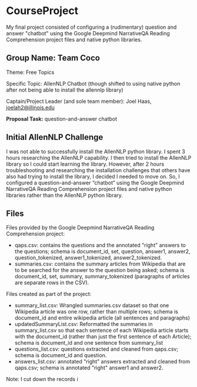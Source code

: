 # CourseProject

My final project consisted of configuring a (rudimentary) question and answer "chatbot" using the Google Deepmind NarrativeQA Reading Comprehension project files and native python libraries. 


## Group Name: Team Coco

Theme: Free Topics

Specific Topic: AllenNLP Chatbot (though shifted to using native python after not being able to install the allennlp library)

Captain/Project Leader (and sole team member): Joel Haas, joelah2@illinois.edu

**Proposal Task:** question-and-answer chatbot


## Initial AllenNLP Challenge

I was not able to successfully install the AllenNLP python library.  I spent 3 hours researching the AllenNLP capability.  I then tried to install the AllenNLP library so I could start learning the library.  However, after 2 hours troubleshooting and researching the installation challenges that others have also had trying to install the library, I decided I needed to move on.  So, I configured a question-and-answer “chatbot” using the Google Deepmind NarrativeQA Reading Comprehension project files and native python libraries rather than the AllenNLP python library.

## Files

Files provided by the Google Deepmind NarrativeQA Reading Comprehension project:
* qaps.csv: contains the questions and the annotated "right" answers to the questions; schema is document_id, set, question, answer1, answer2, question_tokenized, answer1_tokenized, answer2_tokenized.
* summaries.csv: contains the summary articles from Wikipedia that are to be searched for the answer to the question being asked; schema is document_id, set, summary, summary_tokenized (paragraphs of articles are separate rows in the CSV).

Files created as part of the project:
* summary_list.csv: Wrangled summaries.csv dataset so that one Wikipedia article was one row, rather than multiple rows; schema is document_id and entire wikipedia article (all sentences and paragraphs) 
* updatedSummaryList.csv: Reformatted the summaries in summary_list.csv so that each sentence of each Wikipedia article starts with the document_id (rather than just the first sentence of each Article); schema is document_id and one sentence from summary_list
* questions_list.csv: questions extracted and cleaned from qaps.csv; schema is document_id and question.
* answers_list.csv: annotated "right" answers extracted and cleaned from qaps.csv; schema is annotated "right" answer1 and answer2.


Note: I cut down the records i



